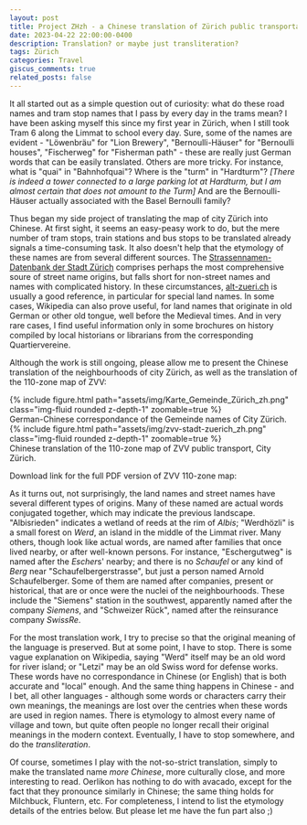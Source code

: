 ```yaml
---
layout: post
title: Project ZHzh - a Chinese translation of Zürich public transportation map
date: 2023-04-22 22:00:00-0400
description: Translation? or maybe just transliteration?
tags: Zürich
categories: Travel
giscus_comments: true
related_posts: false
---
```


It all started out as a simple question out of curiosity: what do these road names and tram stop names that I pass by every day in the trams mean? I have been asking myself this since my first year in Zürich, when I still took Tram 6 along the Limmat to school every day. Sure, some of the names are evident - "Löwenbräu" for "Lion Brewery", "Bernoulli-Häuser" for "Bernoulli houses", "Fischerweg" for "Fisherman path" - these are really just German words that can be easily translated. Others are more tricky. For instance, what is "quai" in "Bahnhofquai"? Where is the "turm" in "Hardturm"? *[There is indeed a tower connected to a large parking lot at Hardturm, but I am almost certain that does not amount to the Turm]* And are the Bernoulli-Häuser actually associated with the Basel Bernoulli family?

Thus began my side project of translating the map of city Zürich into Chinese. At first sight, it seems an easy-peasy work to do, but the mere number of tram stops, train stations and bus stops to be translated already signals a time-consuming task. It also doesn't help that the etymology of these names are from several different sources. The [Strassennamen-Datenbank der Stadt Zürich](https://www.stadt-zuerich.ch/prd/de/index/stadtarchiv/strassennamen.html) comprises perhaps the most comprehensive soure of street name origins, but falls short for non-street names and names with complicated history. In these circumstances, [alt-zueri.ch](https://www.alt-zueri.ch/turicum/index.htm) is usually a good reference, in particular for special land names. In some cases, Wikipedia can also prove useful, for land names that originate in old German or other old tongue, well before the Medieval times. And in very rare cases, I find useful information only in some brochures on history compiled by local historians or librarians from the corresponding Quartiervereine.

Although the work is still ongoing, please allow me to present the Chinese translation of the neighbourhoods of city Zürich, as well as the translation of the 110-zone map of ZVV:

<div class="row justify-content-center">
    <div class="col-sm-12">
        {% include figure.html path="assets/img/Karte_Gemeinde_Zürich_zh.png" class="img-fluid rounded z-depth-1" zoomable=true %}
    </div>
</div>
<div class="caption">
    German-Chinese correspondance of the Gemeinde names of City Zürich.
</div>

<div class="row justify-content-center">
    <div class="col-sm-12">
        {% include figure.html path="assets/img/zvv-stadt-zuerich_zh.png" class="img-fluid rounded z-depth-1" zoomable=true %}
    </div>
</div>
<div class="caption">
    Chinese translation of the 110-zone map of ZVV public transport, City Zürich.
</div>


<p>
Download link for the full PDF version of ZVV 110-zone map:
<a href="{{'assets/pdf/zvv-stadt-zuerich_zh.pdf' | relative_url}}" target="_blank" rel="noopener noreferrer">
  <i class="fas fa-file-pdf"></i>
</a>
</p>

As it turns out, not surprisingly, the land names and street names have several different types of origins. Many of these named are actual words conjugated together, which may indicate the previous landscape. "Albisrieden" indicates a wetland of reeds at the rim of *Albis*; "Werdhözli" is a small forest on *Werd*, an island in the middle of the Limmat river. Many others, though look like actual words, are named after families that once lived nearby, or after well-known persons. For instance, "Eschergutweg" is named after the *Escher*s' nearby; and there is no *Schaufel* or any kind of *Berg* near "Schaufelbergerstrasse", but just a person named Arnold Schaufelberger. Some of them are named after companies, present or historical, that are or once were the nuclei of the neighbourhoods. These include the "Siemens" station in the southwest, apparently named after the company *Siemens*, and "Schweizer Rück", named after the reinsurance company *SwissRe*.

For the most translation work, I try to precise so that the original meaning of the language is preserved. But at some point, I have to stop. There is some vague explanation on Wikipedia, saying "Werd" itself may be an old word for river island; or "Letzi" may be an old Swiss word for defense works. These words have no correspondance in Chinese (or English) that is both accurate and "local" enough. And the same thing happens in Chinese - and I bet, all other languages - although some words or characters carry their own meanings, the meanings are lost over the centries when these words are used in region names. There is etymology to almost every name of village and town, but quite often people no longer recall their original meanings in the modern context. Eventually, I have to stop somewhere, and do the *transliteration*.

Of course, sometimes I play with the not-so-strict translation, simply to make the translated name *more Chinese*, more culturally close, and more interesting to read. Oerlikon has nothing to do with avacado, except for the fact that they pronounce similarly in Chinese; the same thing holds for Milchbuck, Fluntern, etc. For completeness, I intend to list the etymology details of the entries below. But please let me have the fun part also ;)



 
